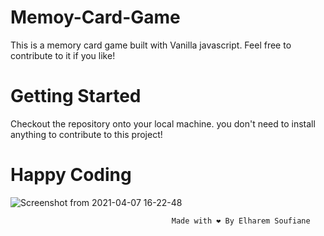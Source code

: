 # Memoy-Card-Game

This is a  memory card game built with Vanilla javascript. Feel free to contribute to it if you like!

# Getting Started

Checkout the repository onto your local machine.
you don't need to install anything to contribute to this project!

# Happy Coding

![Screenshot from 2021-04-07 16-22-48](https://user-images.githubusercontent.com/44909504/113892040-8cb1ae80-97bd-11eb-85d4-cd6a568e5371.png)
 
                                        Made with ❤️ By Elharem Soufiane
